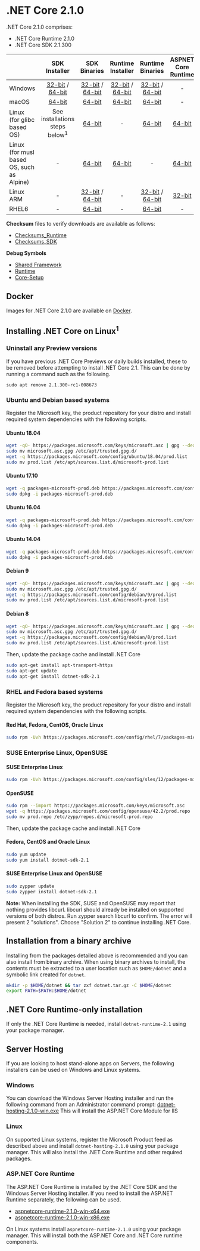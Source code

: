 # .NET Core 2.1.0

.NET Core 2.1.0 comprises:

* .NET Core Runtime 2.1.0
* .NET Core SDK 2.1.300

|         | SDK Installer                                         | SDK Binaries                                                         | Runtime Installer                                                  | Runtime Binaries                                                   | ASPNET Core Runtime                                                   |
| ------- | :---------------------------------------------------: | :-------------------------------------------------------------------:| :----------------------------------------------------------------: | :----------------------------------------------------------------: | :------------------------------------:   |
| Windows | [32-bit](https://download.microsoft.com/download/8/8/5/88544F33-836A-49A5-8B67-451C24709A8F/dotnet-sdk-2.1.300-win-x86.exe) / [64-bit](https://download.microsoft.com/download/8/8/5/88544F33-836A-49A5-8B67-451C24709A8F/dotnet-sdk-2.1.300-win-x64.exe)  | [32-bit](https://download.microsoft.com/download/8/8/5/88544F33-836A-49A5-8B67-451C24709A8F/dotnet-sdk-2.1.300-win-x86.zip) / [64-bit](https://download.microsoft.com/download/8/8/5/88544F33-836A-49A5-8B67-451C24709A8F/dotnet-sdk-2.1.300-win-x64.zip) | [32-bit](https://download.microsoft.com/download/9/1/7/917308D9-6C92-4DA5-B4B1-B4A19451E2D2/dotnet-runtime-2.1.0-win-x86.exe) / [64-bit](https://download.microsoft.com/download/9/1/7/917308D9-6C92-4DA5-B4B1-B4A19451E2D2/dotnet-runtime-2.1.0-win-x64.exe) | [32-bit](https://download.microsoft.com/download/9/1/7/917308D9-6C92-4DA5-B4B1-B4A19451E2D2/dotnet-runtime-2.1.0-win-x86.zip) / [64-bit](https://download.microsoft.com/download/9/1/7/917308D9-6C92-4DA5-B4B1-B4A19451E2D2/dotnet-runtime-2.1.0-win-x64.zip) | - |
| macOS   | [64-bit](https://download.microsoft.com/download/8/8/5/88544F33-836A-49A5-8B67-451C24709A8F/dotnet-sdk-2.1.300-osx-x64.pkg)  | [64-bit](https://download.microsoft.com/download/8/8/5/88544F33-836A-49A5-8B67-451C24709A8F/dotnet-sdk-2.1.300-osx-x64.tar.gz)| [64-bit](https://download.microsoft.com/download/9/1/7/917308D9-6C92-4DA5-B4B1-B4A19451E2D2/dotnet-runtime-2.1.0-osx-x64.pkg)      | [64-bit](https://download.microsoft.com/download/9/1/7/917308D9-6C92-4DA5-B4B1-B4A19451E2D2/dotnet-runtime-2.1.0-osx-x64.tar.gz)   | - |
| Linux (for glibc based OS) | See installations steps below<sup>1</sup>         | [64-bit](https://download.microsoft.com/download/8/8/5/88544F33-836A-49A5-8B67-451C24709A8F/dotnet-sdk-2.1.300-linux-x64.tar.gz)     | -                                                                  | [64-bit](https://download.microsoft.com/download/9/1/7/917308D9-6C92-4DA5-B4B1-B4A19451E2D2/dotnet-runtime-2.1.0-linux-x64.tar.gz) | [64-bit](https://download.microsoft.com/download/9/1/7/917308D9-6C92-4DA5-B4B1-B4A19451E2D2/aspnetcore-runtime-2.1.0-linux-x64.tar.gz)
| Linux (for musl based OS, such as Alpine)   | -  | [64-bit](https://download.microsoft.com/download/8/8/5/88544F33-836A-49A5-8B67-451C24709A8F/dotnet-sdk-2.1.300-linux-musl-x64.tar.gz)|  [64-bit](https://download.microsoft.com/download/9/1/7/917308D9-6C92-4DA5-B4B1-B4A19451E2D2/dotnet-runtime-2.1.0-linux-musl-x64.tar.gz)    | - | [64-bit](https://download.microsoft.com/download/9/1/7/917308D9-6C92-4DA5-B4B1-B4A19451E2D2/aspnetcore-runtime-2.1.0-linux-musl-x64.tar.gz) |
| Linux ARM | -  | [32-bit](https://download.microsoft.com/download/8/8/5/88544F33-836A-49A5-8B67-451C24709A8F/dotnet-sdk-2.1.300-linux-arm.tar.gz) / [64-bit](https://download.microsoft.com/download/8/8/5/88544F33-836A-49A5-8B67-451C24709A8F/dotnet-sdk-2.1.300-linux-arm64.tar.gz)|  -    | [32-bit](https://download.microsoft.com/download/9/1/7/917308D9-6C92-4DA5-B4B1-B4A19451E2D2/dotnet-runtime-2.1.0-linux-arm.tar.gz) / [64-bit](https://download.microsoft.com/download/9/1/7/917308D9-6C92-4DA5-B4B1-B4A19451E2D2/dotnet-runtime-2.1.0-linux-arm64.tar.gz)   | [32-bit](https://download.microsoft.com/download/9/1/7/917308D9-6C92-4DA5-B4B1-B4A19451E2D2/aspnetcore-runtime-2.1.0-linux-arm.tar.gz) |
| RHEL6 | - | [64-bit](https://download.microsoft.com/download/8/8/5/88544F33-836A-49A5-8B67-451C24709A8F/dotnet-sdk-2.1.300-rhel.6-x64.tar.gz)     | -  | [64-bit](https://download.microsoft.com/download/9/1/7/917308D9-6C92-4DA5-B4B1-B4A19451E2D2/dotnet-runtime-2.1.0-rhel.6-x64.tar.gz) | - |

**Checksum** files to verify downloads are available as follows:
* [Checksums_Runtime](https://builds.dotnet.microsoft.com/dotnet/checksums/2.1-runtime-sha.txt)
* [Checksums_SDK](https://builds.dotnet.microsoft.com/dotnet/checksums/2.1-sdk-sha.txt)

**Debug Symbols**
* [Shared Framework](https://download.microsoft.com/download/9/1/7/917308D9-6C92-4DA5-B4B1-B4A19451E2D2/corefx-2.1-rtm-symbols.zip)
* [Runtime](https://download.microsoft.com/download/9/1/7/917308D9-6C92-4DA5-B4B1-B4A19451E2D2/coreclr-2.1-rtm-symbols.zip)
* [Core-Setup](https://download.microsoft.com/download/9/1/7/917308D9-6C92-4DA5-B4B1-B4A19451E2D2/core-setup-2.1-rtm-symbols.zip)

## Docker

Images for .NET Core 2.1.0 are available on [Docker](https://hub.docker.com/r/microsoft/dotnet/).
## Installing .NET Core on Linux<sup>1</sup> 

### Uninstall any Preview versions

If you have previous .NET Core Previews or daily builds installed, these to be removed before attempting to install .NET Core 2.1. This can be done by running a command such as the following.

```
sudo apt remove 2.1.300-rc1-008673
```

### Ubuntu and Debian based systems

Register the Microsoft key, the product repository for your distro and install required system dependencies with the following scripts.

#### Ubuntu 18.04

```bash
wget -qO- https://packages.microsoft.com/keys/microsoft.asc | gpg --dearmor > microsoft.asc.gpg
sudo mv microsoft.asc.gpg /etc/apt/trusted.gpg.d/
wget -q https://packages.microsoft.com/config/ubuntu/18.04/prod.list
sudo mv prod.list /etc/apt/sources.list.d/microsoft-prod.list
```

#### Ubuntu 17.10

```bash
wget -q packages-microsoft-prod.deb https://packages.microsoft.com/config/ubuntu/17.10/packages-microsoft-prod.deb
sudo dpkg -i packages-microsoft-prod.deb
```

#### Ubuntu 16.04

```bash
wget -q packages-microsoft-prod.deb https://packages.microsoft.com/config/ubuntu/16.04/packages-microsoft-prod.deb
sudo dpkg -i packages-microsoft-prod.deb
```

#### Ubuntu 14.04

```bash
wget -q packages-microsoft-prod.deb https://packages.microsoft.com/config/ubuntu/14.04/packages-microsoft-prod.deb
sudo dpkg -i packages-microsoft-prod.deb
```

#### Debian 9

```bash
wget -qO- https://packages.microsoft.com/keys/microsoft.asc | gpg --dearmor > microsoft.asc.gpg
sudo mv microsoft.asc.gpg /etc/apt/trusted.gpg.d/
wget -q https://packages.microsoft.com/config/debian/9/prod.list
sudo mv prod.list /etc/apt/sources.list.d/microsoft-prod.list
```

#### Debian 8

```bash
wget -qO- https://packages.microsoft.com/keys/microsoft.asc | gpg --dearmor > microsoft.asc.gpg
sudo mv microsoft.asc.gpg /etc/apt/trusted.gpg.d/
wget -q https://packages.microsoft.com/config/debian/8/prod.list
sudo mv prod.list /etc/apt/sources.list.d/microsoft-prod.list
 ```

Then, update the package cache and install .NET Core

```bash
sudo apt-get install apt-transport-https
sudo apt-get update
sudo apt-get install dotnet-sdk-2.1
```

### RHEL and Fedora based systems

Register the Microsoft key, the product repository for your distro and install required system dependencies with the following scripts.

#### Red Hat, Fedora, CentOS, Oracle Linux

```bash
sudo rpm -Uvh https://packages.microsoft.com/config/rhel/7/packages-microsoft-prod.rpm
```

### SUSE Enterprise Linux, OpenSUSE

#### SUSE Enterprise Linux

```bash
sudo rpm -Uvh https://packages.microsoft.com/config/sles/12/packages-microsoft-prod.rpm
```

#### OpenSUSE

```bash
sudo rpm --import https://packages.microsoft.com/keys/microsoft.asc
wget -q https://packages.microsoft.com/config/opensuse/42.2/prod.repo
sudo mv prod.repo /etc/zypp/repos.d/microsoft-prod.repo
```

Then, update the package cache and install .NET Core

#### Fedora, CentOS and Oracle Linux

```bash
sudo yum update
sudo yum install dotnet-sdk-2.1
```

#### SUSE Enterprise Linux and OpenSUSE

```bash
sudo zypper update
sudo zypper install dotnet-sdk-2.1
```

**Note:** When installing the SDK, SUSE and OpenSUSE may report that nothing provides libcurl. libcurl should already be installed on supported versions of both distros. Run zypper search libcurl to confirm. The error will present 2 "solutions". Choose "Solution 2" to continue installing .NET Core.

## Installation from a binary archive

Installing from the packages detailed above is recommended and you can also install from binary archive. When using binary archives to install, the contents must be extracted to a user location such as `$HOME/dotnet` and a symbolic link created for `dotnet`.

```bash
mkdir -p $HOME/dotnet && tar zxf dotnet.tar.gz -C $HOME/dotnet
export PATH=$PATH:$HOME/dotnet
```

## .NET Core Runtime-only installation

If only the .NET Core Runtime is needed, install `dotnet-runtime-2.1` using your package manager.

## Server Hosting

If you are looking to host stand-alone apps on Servers, the following installers can be used on Windows and Linux systems.

### Windows

You can download the Windows Server Hosting installer and run the following command from an Administrator command prompt:
[dotnet-hosting-2.1.0-win.exe](https://download.microsoft.com/download/9/1/7/917308D9-6C92-4DA5-B4B1-B4A19451E2D2/dotnet-hosting-2.1.0-win.exe)
This will install the ASP.NET Core Module for IIS

### Linux

On supported Linux systems, register the Microsoft Product feed as described above and install `dotnet-hosting-2.1.0` using your package manager.
This will also install the .NET Core Runtime and other required packages.

### ASP.NET Core Runtime

The ASP.NET Core Runtime is installed by the .NET Core SDK and the Windows Server Hosting installer. If you need to install the ASP.NET Runtime separately, the following can be used.

* [aspnetcore-runtime-2.1.0-win-x64.exe](https://download.microsoft.com/download/9/1/7/917308D9-6C92-4DA5-B4B1-B4A19451E2D2/aspnetcore-runtime-2.1.0-win-x64.exe)
* [aspnetcore-runtime-2.1.0-win-x86.exe](https://download.microsoft.com/download/9/1/7/917308D9-6C92-4DA5-B4B1-B4A19451E2D2/aspnetcore-runtime-2.1.0-win-x86.exe)

On Linux systems install `aspnetcore-runtime-2.1.0` using your package manager. This will install both the ASP.NET Core and .NET Core runtime components.
